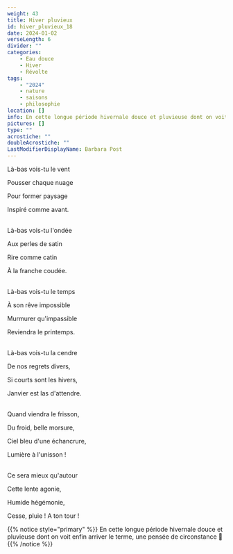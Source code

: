 ```yaml
---
weight: 43
title: Hiver pluvieux
id: hiver_pluvieux_18
date: 2024-01-02
verseLength: 6
divider: ""
categories:
    - Eau douce
    - Hiver
    - Révolte
tags:
    - "2024"
    - nature
    - saisons
    - philosophie
location: []
info: En cette longue période hivernale douce et pluvieuse dont on voit enfin arriver le terme, une pensée de circonstance 🙂
pictures: []
type: ""
acrostiche: ""
doubleAcrostiche: ""
LastModifierDisplayName: Barbara Post
---
```

Là-bas vois-tu le vent

Pousser chaque nuage

Pour former paysage

Inspiré comme avant.

 \
Là-bas vois-tu l'ondée

Aux perles de satin

Rire comme catin

À la franche coudée.

 \
Là-bas vois-tu le temps 

À son rêve impossible 

Murmurer qu'impassible

Reviendra le printemps.

 \
Là-bas vois-tu la cendre

De nos regrets divers,

Si courts sont les hivers,

Janvier est las d'attendre.

 \
Quand viendra le frisson,

Du froid, belle morsure,

Ciel bleu d'une échancrure,

Lumière à l'unisson !

 \
Ce sera mieux qu'autour

Cette lente agonie,

Humide hégémonie,

Cesse, pluie ! A ton tour !

<!-- FM:Snippet:Start data:{"id":"_simpleNotice","fields":[{"name":"content","value":"En cette longue période hivernale douce et pluvieuse dont on voit enfin arriver le terme, une pensée de circonstance 🙂"}]} -->
{{% notice style="primary" %}}
En cette longue période hivernale douce et pluvieuse dont on voit enfin arriver le terme, une pensée de circonstance 🙂
{{% /notice %}}
<!-- FM:Snippet:End -->
